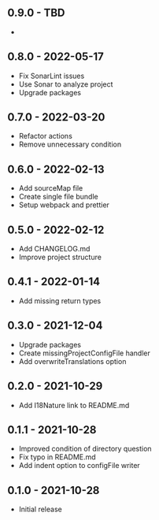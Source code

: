 ## 0.9.0 - TBD

* 
## 0.8.0 - 2022-05-17

* Fix SonarLint issues
* Use Sonar to analyze project
* Upgrade packages
## 0.7.0 - 2022-03-20

* Refactor actions
* Remove unnecessary condition

## 0.6.0 - 2022-02-13

* Add sourceMap file
* Create single file bundle 
* Setup webpack and prettier

## 0.5.0 - 2022-02-12

* Add CHANGELOG.md
* Improve project structure

## 0.4.1 - 2022-01-14

* Add missing return types

## 0.3.0 - 2021-12-04

* Upgrade packages
* Create missingProjectConfigFile handler
* Add overwriteTranslations option

## 0.2.0 - 2021-10-29

* Add I18Nature link to README.md

## 0.1.1 - 2021-10-28

* Improved condition of directory question
* Fix typo in README.md
* Add indent option to configFile writer

## 0.1.0 - 2021-10-28

* Initial release
